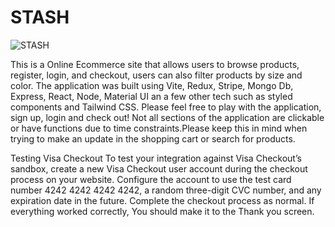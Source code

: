 # STASH
![STASH](https://user-images.githubusercontent.com/59320790/219909895-4c7c8946-3aba-4893-bb92-afaafa6b1053.gif)

This is a Online Ecommerce site that allows users to browse products, register, login, and checkout, users can also filter products by size and color. The application was built using Vite, Redux, Stripe, Mongo Db, Express, React, Node, Material UI an a few other tech such as styled components and Tailwind CSS. Please feel free to play with the application, sign up, login and check out! Not all sections of the application are clickable or have functions due to time constraints.Please keep this in mind when trying to make an update in the shopping cart or search for products.

Testing Visa Checkout
To test your integration against Visa Checkout’s sandbox, create a new Visa Checkout user account during the checkout process on your website. Configure the account to use the test card number 4242 4242 4242 4242, a random three-digit CVC number, and any expiration date in the future. Complete the checkout process as normal. If everything worked correctly, You should make it to the Thank you screen.
